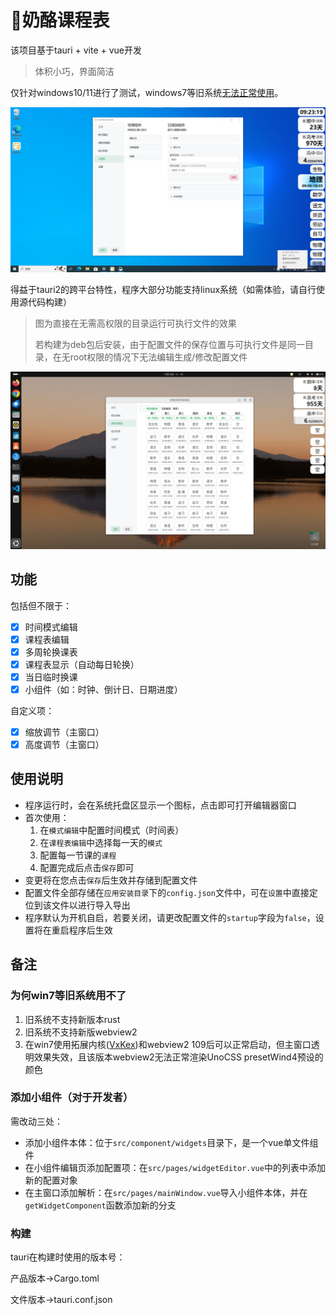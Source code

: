 # 🧀奶酪课程表

该项目基于tauri + vite + vue开发

> 体积小巧，界面简洁

仅针对windows10/11进行了测试，windows7等旧系统[无法正常使用](#why-not-win7)。

![screenshot1](./readme-assets/screenshot1.png)

得益于tauri2的跨平台特性，程序大部分功能支持linux系统（如需体验，请自行使用源代码构建）

> 图为直接在无需高权限的目录运行可执行文件的效果
>
> 若构建为deb包后安装，由于配置文件的保存位置与可执行文件是同一目录，在无root权限的情况下无法编辑生成/修改配置文件

![screenshot_ubuntu](./readme-assets/screenshot_ubuntu.png)

## 功能

包括但不限于：

- [x] 时间模式编辑
- [x] 课程表编辑
- [x] 多周轮换课表
- [x] 课程表显示（自动每日轮换）
- [x] 当日临时换课
- [x] 小组件（如：时钟、倒计日、日期进度）

自定义项：

- [x] 缩放调节（主窗口）
- [x] 高度调节（主窗口）

## 使用说明

- 程序运行时，会在系统托盘区显示一个图标，点击即可打开编辑器窗口
- 首次使用：
  1. 在`模式编辑`中配置时间模式（时间表）
  2. 在`课程表编辑`中选择每一天的`模式`
  3. 配置每一节课的`课程`
  4. 配置完成后点击`保存`即可
- 变更将在您点击`保存`后生效并存储到配置文件
- 配置文件全部存储在`应用安装目录`下的`config.json`文件中，可在`设置`中直接定位到该文件以进行导入导出
- 程序默认为开机自启，若要关闭，请更改配置文件的`startup`字段为`false`，设置将在重启程序后生效

## 备注

### 为何win7等旧系统用不了 <span id="why-not-win7"></span>

1. 旧系统不支持新版本rust
2. 旧系统不支持新版webview2
3. 在win7使用拓展内核([VxKex](https://github.com/YuZhouRen86/VxKex-NEXT/releases/tag/1.1.3.1584))和webview2 109后可以正常启动，但主窗口透明效果失效，且该版本webview2无法正常渲染UnoCSS presetWind4预设的颜色

### 添加小组件（对于开发者）

需改动三处：

- 添加小组件本体：位于`src/component/widgets`目录下，是一个vue单文件组件
- 在小组件编辑页添加配置项：在`src/pages/widgetEditor.vue`中的列表中添加新的配置对象
- 在主窗口添加解析：在`src/pages/mainWindow.vue`导入小组件本体，并在`getWidgetComponent`函数添加新的分支

### 构建

tauri在构建时使用的版本号：

产品版本->Cargo.toml

文件版本->tauri.conf.json
